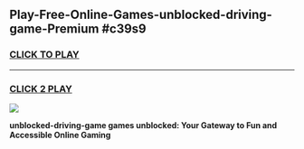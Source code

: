 
## Play-Free-Online-Games-unblocked-driving-game-Premium #c39s9
<h3>
<a href="https://premium.freeplayer.one?title=unblocked-driving-game&ref=8M">CLICK TO PLAY</a></h3>
<hr>

<h3>
<a href="https://premium.freeplayer.one?title=unblocked-driving-game&ref=8M">CLICK 2 PLAY</a>
  
</h3>

<a href="https://premium.freeplayer.one?title=unblocked-driving-game&ref=8M"><img src="https://clearcache.store/games.png"></a>


**unblocked-driving-game games unblocked: Your Gateway to Fun and Accessible Online Gaming**
